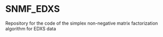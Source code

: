 # SNMF_EDXS
Repository for the code of the simplex non-negative matrix factorization algorithm for EDXS data
